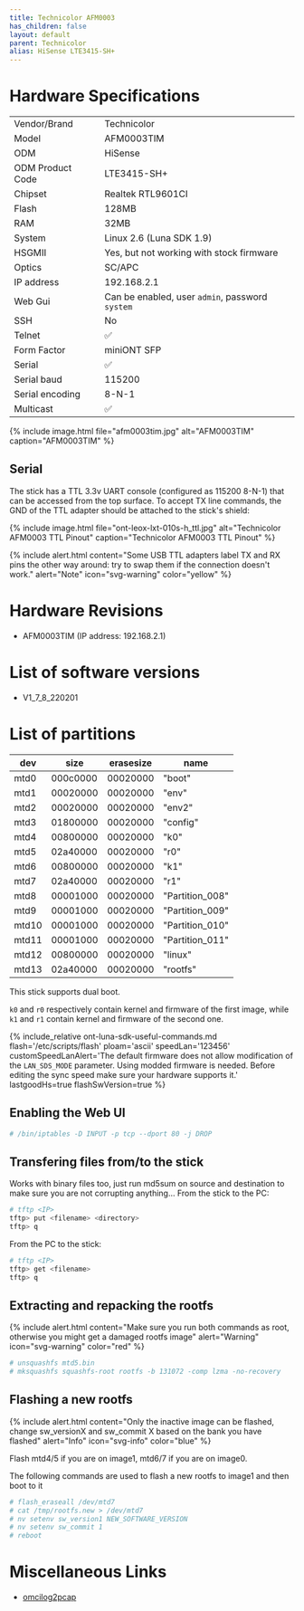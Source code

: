 ```yaml
---
title: Technicolor AFM0003
has_children: false
layout: default
parent: Technicolor
alias: HiSense LTE3415-SH+
---
```


# Hardware Specifications

|                  |                                                 |
| ---------------- | ----------------------------------------------- |
| Vendor/Brand     | Technicolor                                     |
| Model            | AFM0003TIM                                      |
| ODM              | HiSense                                         |
| ODM Product Code | LTE3415-SH+                                     |
| Chipset          | Realtek RTL9601CI                               |
| Flash            | 128MB                                           |
| RAM              | 32MB                                            |
| System           | Linux 2.6 (Luna SDK 1.9)                        |
| HSGMII           | Yes, but not working with stock firmware        |
| Optics           | SC/APC                                          |
| IP address       | 192.168.2.1                                     |
| Web Gui          | Can be enabled, user `admin`, password `system` |
| SSH              | No                                              |
| Telnet           | ✅                                              |
| Form Factor      | miniONT SFP                                     |
| Serial           | ✅                                              |
| Serial baud      | 115200                                          |
| Serial encoding  | 8-N-1                                           |
| Multicast        | ✅                                              |

{% include image.html file="afm0003tim.jpg" alt="AFM0003TIM" caption="AFM0003TIM" %}

## Serial

The stick has a TTL 3.3v UART console (configured as 115200 8-N-1) that can be accessed from the top surface. To accept TX line commands, the GND of the TTL adapter should be attached to the stick's shield:

{% include image.html file="ont-leox-lxt-010s-h_ttl.jpg" alt="Technicolor AFM0003 TTL Pinout" caption="Technicolor AFM0003 TTL Pinout" %}

{% include alert.html content="Some USB TTL adapters label TX and RX pins the other way around: try to swap them if the connection doesn't work." alert="Note"  icon="svg-warning" color="yellow" %}

# Hardware Revisions

- AFM0003TIM (IP address: 192.168.2.1)
 
# List of software versions
- V1_7_8_220201
 
# List of partitions 

| dev   | size     | erasesize | name            |
| ----- | -------- | --------- | --------------- |
| mtd0  | 000c0000 | 00020000  | "boot"          |
| mtd1  | 00020000 | 00020000  | "env"           |
| mtd2  | 00020000 | 00020000  | "env2"          |
| mtd3  | 01800000 | 00020000  | "config"        |
| mtd4  | 00800000 | 00020000  | "k0"            |
| mtd5  | 02a40000 | 00020000  | "r0"            |
| mtd6  | 00800000 | 00020000  | "k1"            |
| mtd7  | 02a40000 | 00020000  | "r1"            |
| mtd8  | 00001000 | 00020000  | "Partition_008" |
| mtd9  | 00001000 | 00020000  | "Partition_009" |
| mtd10 | 00001000 | 00020000  | "Partition_010" |
| mtd11 | 00001000 | 00020000  | "Partition_011" |
| mtd12 | 00800000 | 00020000  | "linux"         |
| mtd13 | 02a40000 | 00020000  | "rootfs"        |

This stick supports dual boot. 

`k0` and `r0` respectively contain kernel and firmware of the first image, while `k1` and `r1` contain kernel and firmware of the second one.

{% include_relative ont-luna-sdk-useful-commands.md
    flash='/etc/scripts/flash'
    ploam='ascii'
    speedLan='123456'
    customSpeedLanAlert='The default firmware does not allow modification of the `LAN_SDS_MODE` parameter. Using modded firmware is needed. Before editing the sync speed make sure your hardware supports it.'
    lastgoodHs=true
    flashSwVersion=true
%}

## Enabling the Web UI
```sh
# /bin/iptables -D INPUT -p tcp --dport 80 -j DROP
```

## Transfering files from/to the stick
Works with binary files too, just run md5sum on source and destination to make sure you are not corrupting anything...
From the stick to the PC:
```sh
# tftp <IP>
tftp> put <filename> <directory>
tftp> q
```
From the PC to the stick:
```sh
# tftp <IP>
tftp> get <filename>
tftp> q
```

## Extracting and repacking the rootfs
{% include alert.html content="Make sure you run both commands as root, otherwise you might get a damaged rootfs image" alert="Warning" icon="svg-warning" color="red" %}

```sh
# unsquashfs mtd5.bin
# mksquashfs squashfs-root rootfs -b 131072 -comp lzma -no-recovery
```
## Flashing a new rootfs

{% include alert.html content="Only the inactive image can be flashed, change sw_versionX and sw_commit X based on the bank you have flashed" alert="Info" icon="svg-info" color="blue" %}

Flash mtd4/5 if you are on image1, mtd6/7 if you are on image0.

The following commands are used to flash a new rootfs to image1 and then boot to it
```sh
# flash_eraseall /dev/mtd7
# cat /tmp/rootfs.new > /dev/mtd7
# nv setenv sw_version1 NEW_SOFTWARE_VERSION
# nv setenv sw_commit 1
# reboot
```

# Miscellaneous Links

- [omcilog2pcap](https://github.com/hack-gpon/omcilog2pcap)

